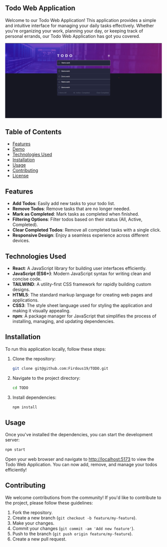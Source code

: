 ## Todo Web Application

Welcome to our Todo Web Application! This application provides a simple and intuitive interface for managing your daily tasks effectively. Whether you're organizing your work, planning your day, or keeping track of personal errands, our Todo Web Application has got you covered.

![Todo App Screenshot](./public/demo/todo-demo.png)

## Table of Contents

- [Features](#features)
- [Demo](#demo)
- [Technologies Used](#technologies-used)
- [Installation](#installation)
- [Usage](#usage)
- [Contributing](#contributing)
- [License](#license)

## Features

- **Add Todos**: Easily add new tasks to your todo list.
- **Remove Todos**: Remove tasks that are no longer needed.
- **Mark as Completed**: Mark tasks as completed when finished.
- **Filtering Options**: Filter todos based on their status (All, Active, Completed).
- **Clear Completed Todos**: Remove all completed tasks with a single click.
- **Responsive Design**: Enjoy a seamless experience across different devices.

## Technologies Used

- **React**: A JavaScript library for building user interfaces efficiently.
- **JavaScript (ES6+)**: Modern JavaScript syntax for writing clean and concise code.
- **TAILWIND**: A utility-first CSS framework for rapidly building custom designs.
- **HTML5**: The standard markup language for creating web pages and applications.
- **CSS3**: The style sheet language used for styling the application and making it visually appealing.
- **npm**: A package manager for JavaScript that simplifies the process of installing, managing, and updating dependencies.

## Installation

To run this application locally, follow these steps:

1. Clone the repository:

   ```bash
   git clone git@github.com:Firdous19/TODO.git
   ```

2. Navigate to the project directory:

   ```bash
   cd TODO
   ```

3. Install dependencies:

   ```bash
   npm install
   ```

## Usage

Once you've installed the dependencies, you can start the development server:

```bash
npm start
```

Open your web browser and navigate to [http://localhost:5173](http://localhost:5173) to view the Todo Web Application. You can now add, remove, and manage your todos efficiently!

## Contributing

We welcome contributions from the community! If you'd like to contribute to the project, please follow these guidelines:

1. Fork the repository.
2. Create a new branch (`git checkout -b feature/my-feature`).
3. Make your changes.
4. Commit your changes (`git commit -am 'Add new feature'`).
5. Push to the branch (`git push origin feature/my-feature`).
6. Create a new pull request.
